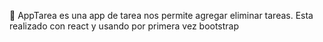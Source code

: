 🎇 AppTarea  es una app de tarea nos permite agregar eliminar tareas. Esta realizado con react y usando por primera vez bootstrap 
